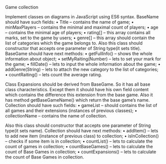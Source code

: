 Game collection

Implement classes on diagrams in JavaScript using ES6 syntax. 
BaseName should have such fields: 
•        Title – contains the name of game;
•        minMaxPlayers – contains the minimal and maximal count of players;
•        age – contains the minimal age of players;
•        rating[] – this array contains all marks, set to the game by users;
•        genre[] – this array should contain the list of categories which the game belongs to.
Also this class should constructor that accepts one parameter of String type(it sets title).
BaseGame should have next methods:
•        getFullInfo() – shows the whole information about object;
•        setMyRaiting(Number) – lets to set your mark for the game;
•        fillDate() – lets to input the whole information about the game;
•        addGenre(String) – lets to attach the new category to the list of categories;
•        countRaiting() – lets count the average rating.

Class Expansions should be derived from BaseGame.  So it has all base class characteristics. Except them it should have his own field content which contains the difference this extension from the base game. Also it has method getBaseGameName() which return the base game’s name.
Collection should have such fields:
•        gameList – should contains  the list of all games and their extensions (instances of previous classes);
•        collectionName – contains the name of collection.

Also this class should constructor that accepts one parameter of String type(it sets name).
Collection should have next methods:
•        addItem() – lets to add new item (instance of previous class) to collection;
•        isInCollection() – checks if some item is in collection;
•        countList() – lets to calculate the count of games in collection;
•        countBaseGames() – lets to calculate the count of Base Games in collection;
•        countExpansions() – lets to calculate the count of Base Games in collection.
